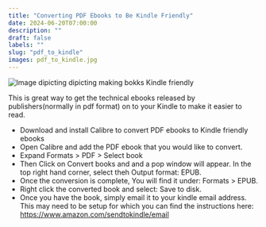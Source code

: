```yaml
---
title: "Converting PDF Ebooks to Be Kindle Friendly"
date: 2024-06-20T07:00:00
description: ""
draft: false
labels: ""
slug: "pdf_to_kindle"
images: pdf_to_kindle.jpg
---
```


<p><img class="preview" src="../../images/pdf_to_kindle.jpg" alt="Image dipicting dipicting making bokks Kindle friendly"></p>

This is great way to get the technical ebooks released by publishers(normally in pdf format) on to your Kindle to make it easier to read.

+ Download and install Calibre to convert PDF ebooks to Kindle friendly ebooks
+ Open Calibre and add the PDF ebook that you would like to convert.
+ Expand Formats > PDF > Select book
+ Then Click on Convert books and and a pop window will appear. In the top right hand corner, select theh Output format: EPUB.
+ Once the conversion is complete, You will find it under: Formats > EPUB.
+ Right click the converted book and select: Save to disk.
+ Once you have the book, simply email it to your kindle email address.  This may need to be setup for which you can find the instructions here: https://www.amazon.com/sendtokindle/email
